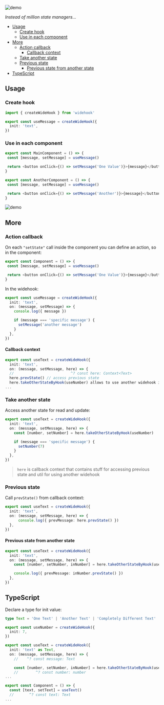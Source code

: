 ![demo](https://raw.githubusercontent.com/yorkblansh/widehook.js/master/demo/logo.png)

*Instead of million state managers...*

- [Usage](#usage)
  - [Create hook](#create-hook)
  - [Use in each component](#use-in-each-component)
- [More](#more)
  - [Action callback](#action-callback)
    - [Callback context](#callback-context)
  - [Take another state](#take-another-state)
  - [Previous state](#previous-state)
    - [Previous state from another state](#previous-state-from-another-state)
- [TypeScript](#typescript)

## Usage

### Create hook

<!-- Create wide hook with initial value -->

```ts
import { createWideHook } from 'widehook'

export const useMessage = createWideHook({
  init: 'text',
})
```

### Use in each component

```ts
export const MainComponent = () => {
 const [message, setMessage] = useMessage()

 return <button onClick={() => setMessage('One Value')}>{message}</button>
}

export const AnotherComponent = () => {
 const [message, setMessage] = useMessage()

 return <button onClick={() => setMessage('Another')}>{message}</button>
}
```

![demo](https://raw.githubusercontent.com/yorkblansh/widehook.js/master/demo/demo.gif)

## More

### Action callback

On each `"setState"` call inside the component you can define an action,
so in the component:

```ts
export const Component = () => {
 const [message, setMessage] = useMessage()

 return <button onClick={() => setMessage('One Value')}>{message}</button>
}

```

In the widehook:

```ts
export const useMessage = createWideHook({
  init: 'text',
  on: (message, setMessage) => {
    console.log({ message })

    if (message === 'specific message') {
      setMessage('another message')
    }
  },
})
```

#### Callback context

```ts
export const useText = createWideHook({
  init: 'text',
  on: (message, setMessage, here) => {
  //                          ^? const here: Context<Text>
  here.prevState() // access previous state
  here.takeOtherStateByHook(useNumber) allows to use another widehook inside current action callback
...
```

### Take another state

Access another state for read and update:

```ts
export const useText = createWideHook({
  init: 'text',
  on: (message, setMessage, here) => {
    const [number, setNumber] = here.takeOtherStateByHook(useNumber)

    if (message === 'specific message') {
      setNumber(7)
    }
  },
})

```

> `here` is callback context that contains stuff for accessing previous state and util for using another widehook

### Previous state

Call `prevState()` from callback context:

```ts
export const useText = createWideHook({
  init: 'text',
  on: (message, setMessage, here) => { 
      console.log({ prevMessage: here.prevState() })
  },
})
```

#### Previous state from another state

```ts
export const useText = createWideHook({
  init: 'text',
  on: (message, setMessage, here) => {
    const [number, setNumber, inNumber] = here.takeOtherStateByHook(useNumber)

    console.log({ prevMessage: inNumber.prevState() })
  },
})
```

## TypeScript

Declare a type for init value:

```ts
type Text = 'One Text' | 'Another Text' | 'Completely Different Text'

export const useNumber = createWideHook({
  init: 7,
})

export const useText = createWideHook({
  init: 'text' as Text,
  on: (message, setMessage, here) => {
    //    ^? const message: Text

    const [number, setNumber, inNumber] = here.takeOtherStateByHook(useNumber)
    //        ^? const number: number
...

export const Component = () => {
  const [text, setText] = useText()
  //       ^? const text: Text
...
```
